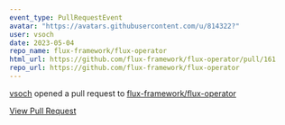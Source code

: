 ```yaml
---
event_type: PullRequestEvent
avatar: "https://avatars.githubusercontent.com/u/814322?"
user: vsoch
date: 2023-05-04
repo_name: flux-framework/flux-operator
html_url: https://github.com/flux-framework/flux-operator/pull/161
repo_url: https://github.com/flux-framework/flux-operator
---
```


<a href='https://github.com/vsoch' target='_blank'>vsoch</a> opened a pull request to <a href='https://github.com/flux-framework/flux-operator' target='_blank'>flux-framework/flux-operator</a>

<a href='https://github.com/flux-framework/flux-operator/pull/161' target='_blank'>View Pull Request</a>